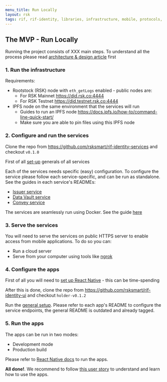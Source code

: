 ```yaml
---
menu_title: Run Locally
layout: rsk
tags: rif, rif-identity, libraries, infrastructure, mobile, protocols, mvp, design, rbtc, defi, decentralized, quick-start, guides, tutorial, networks, dapps, tools, rootstock, rsk, ethereum, smart-contracts, install, get-started, how-to, mainnet, testnet, contracts, wallets, web3, crypto
---
```


## The MVP - Run Locally

Running the project consists of XXX main steps. To understand all the process please read [architecture & design article](../architecture) first

### 1. Run the infrastructure

Requirements:
- Rootstock (RSK) node with `eth_getLogs` enabled - public nodes are:
  - For RSK Mainnet https://did.rsk.co:4444
  - For RSK Testnet https://did.testnet.rsk.co:4444
- IPFS node on the same environment that the services will run
  - Guides to run an IPFS node https://docs.ipfs.io/how-to/command-line-quick-start/
  - Make sure you are able to pin files using this IPFS node

### 2. Configure and run the services

Clone the repo from https://github.com/rsksmart/rif-identity-services and checkout `v0.1.0`

First of all [set-up](https://github.com/rsksmart/rif-identity-services/tree/v0.1.0#setup) generals of all services

Each of the services needs specific (easy) configuration. To configure the service please follow each service-specific, and can be run as standalone. See the guides in each service's READMEs:
- [Issuer service](https://github.com/rsksmart/rif-identity-services/tree/v0.1.0/services/issuer#run)
- [Data Vault service](https://github.com/rsksmart/rif-identity-services/tree/v0.1.0/services/data-vault#run)
- [Convey service](https://github.com/rsksmart/rif-identity-services/tree/v0.1.0/services/convey)

The services are seamlessly run using Docker. See the guide [here](https://github.com/rsksmart/rif-identity-services/tree/v0.1.0#start-services)

### 3. Serve the services

You will need to serve the services on public HTTPS server to enable access from mobile applications. To do so you can:
- Run a cloud server
- Serve from your computer using tools like [ngrok](https://ngrok.com/)

### 4. Configure the apps

First of all you will need to [set up React Native](https://reactnative.dev/docs/environment-setup) - this can be time-spending

After this is done, clone the repo from https://github.com/rsksmart/rif-identity-ui and checkout `holder-v0.1.2`

Run the [general setup](https://github.com/rsksmart/rif-identity-ui#development). Please refer to each app's README to configure the service endpoints, the general README is outdated and already tagged.

### 5. Run the apps

The apps can be run in two modes:
- Development mode
- Production build

Please refer to [React Native docs](https://reactnative.dev/docs/running-on-device) to run the apps.

**All done!**. We recommend to follow [this user story](../#the-user-story) to understand and learn how to use the apps.
